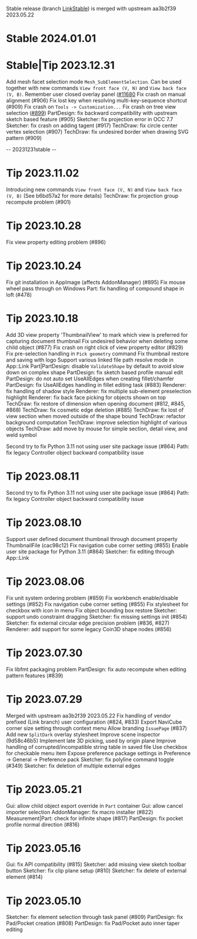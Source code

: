 Stable release (branch [LinkStable](https://github.com/realthunder/FreeCAD/tree/LinkStable)) is merged with upstream aa3b2f39 2023.05.22

# Stable 2024.01.01

# Stable|Tip 2023.12.31

Add mesh facet selection mode `Mesh_SubElementSelection`. Can be used together with new commands `View front face (V, N)` and `View back face (V, B)`.
Remember user closed overlay panel ([#11680](FreeCAD/FreeCAD#11680)
Fix crash on manual alignment (#906)
Fix lost key when resolving multi-key-sequence shortcut (#909)
Fix crash on `Tools -> Customization...`
Fix crash on tree view selection ([#899](https://github.com/realthunder/FreeCAD/issues/899#issuecomment-1776927054))
PartDesign: fix backward compatibility with upstream sketch based feature (#905)
Sketcher: fix projection error in OCC 7.7
Sketcher: fix crash on adding tagent (#917)
TechDraw: fix circle center vertex selection (#907)
TechDraw: fix undesired border when drawing SVG pattern (#909)

-- 20231231stable --

# Tip 2023.11.02

Introducing new commands `View front face (V, N)` and `View back face (V, B)` (See b6bd57a2 for more details)
TechDraw: fix projection group recompute problem (#901)

# Tip 2023.10.28

Fix view property editing problem (#896)

# Tip 2023.10.24

Fix git installation in AppImage (affects AddonManager) (#895)
Fix mouse wheel pass through on Windows
Part: fix handling of compound shape in loft (#478)

# Tip 2023.10.18

Add 3D view property 'ThumbnailView' to mark which view is preferred for capturing document thumbnail
Fix undesired behavior when deleting some child object (#877)
Fix crash on right click of view property editor (#829)
Fix pre-selection handling in `Pick geometry` command
Fix thumbnail restore and saving with logo
Support various linked file path resolve mode in App::Link
Part|PartDesign: disable `ValidateShape` by default to avoid slow down on complex shape
PartDesign: fix sketch based profile manual edit
PartDesign: do not auto set UseAllEdges when creating fillet/chamfer
PartDesign: fix UseAllEdges handling in fillet editing task (#883)
Renderer: fix handling of shadow style
Renderer: fix multiple sub-element preselection highlight
Renderer: fix back face picking for objects shown on top
TechDraw: fix restore of dimension when opening document (#812, #845, #868)
TechDraw: fix cosmetic edge deletion (#885)
TechDraw: fix lost of view section when moved outside of the shape bound
TechDraw: refactor background computation
TechDraw: improve selection highlight of various objects
TechDraw: add move by mouse for simple section, detail view, and weld symbol

Second try to fix Python 3.11 not using user site package issue (#864)
Path: fix legacy Controller object backward compatibility issue

# Tip 2023.08.11

Second try to fix Python 3.11 not using user site package issue (#864)
Path: fix legacy Controller object backward compatibility issue

# Tip 2023.08.10

Support user defined document thumbnail through document property ThumbnailFile (cac98c12)
Fix navigation cube corner setting (#855)
Enable user site package for Python 3.11 (#864)
Sketcher: fix editing through App::Link

# Tip 2023.08.06

Fix unit system ordering problem (#859)
Fix workbench enable/disable settings (#852)
Fix navigation cube corner setting (#855)
Fix stylesheet for checkbox with icon in menu
Fix object bounding box restore
Sketcher: support undo constraint dragging
Sketcher: fix missing settings init (#854)
Sketcher: fix external circular edge precision problem (#836, #827)
Renderer: add support for some legacy Coin3D shape nodes (#856)

# Tip 2023.07.30

Fix libfmt packaging problem
PartDesign: fix auto recompute when editing pattern features (#839)

# Tip 2023.07.29

Merged with upstream aa3b2f39 2023.05.22
Fix handling of vendor prefixed (Link branch) user configuration (#824, #833)
Export NaviCube corner size setting through context menu
Allow branding `IssuePage` (#837)
Add new `SplitDark` overlay stylesheet
Improve scene inspector (9d58c46b5)
Implement late 3D picking, used by origin plane
Improve handling of corrupted/incompatible string table in saved file
Use checkbox for checkable menu item
Expose preference package settings in Preference -> General -> Preference pack
Sketcher: fix polyline command toggle (#349)
Sketcher: fix deletion of multiple external edges

# Tip 2023.05.21

Gui: allow child object export override in `Part` container
Gui: allow cancel importer selection
AddonManager: fix macro installer (#822)
Measurement|Part: check for infinite shape (#817)
PartDesign: fix pocket profile normal direction (#816)

# Tip 2023.05.16

Gui: fix API compatibility (#815)
Sketcher: add missing view sketch toolbar button
Sketcher: fix clip plane setup (#810)
Sketcher: fix delete of external element (#814)

# Tip 2023.05.10

Sketcher: fix element selection through task panel (#809)
PartDesign: fix Pad/Pocket creation (#808)
PartDesign: fix Pad/Pocket auto inner taper editing


